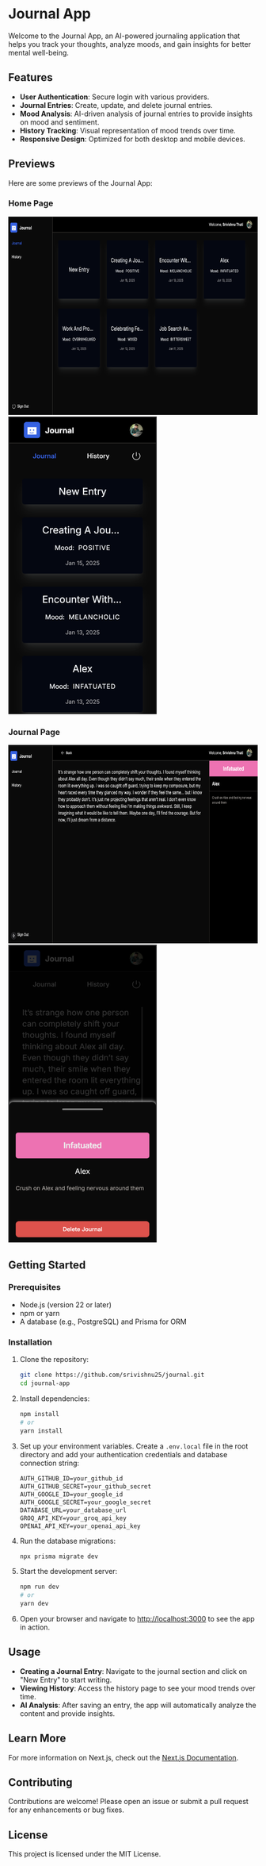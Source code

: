 # Journal App

Welcome to the Journal App, an AI-powered journaling application that helps you track your thoughts, analyze moods, and gain insights for better mental well-being.

## Features

- **User Authentication**: Secure login with various providers.
- **Journal Entries**: Create, update, and delete journal entries.
- **Mood Analysis**: AI-driven analysis of journal entries to provide insights on mood and sentiment.
- **History Tracking**: Visual representation of mood trends over time.
- **Responsive Design**: Optimized for both desktop and mobile devices.

## Previews

Here are some previews of the Journal App:

### Home Page

<img src="public/dashboard-overview.png" alt="Home Page" width="600" height="400" />
<img src="public/dashboard-overview-mobile.png" alt="Home Page Mobile" width="300" height="600" />

### Journal Page

<img src="public/journal-overview.png" alt="Journal Page" width="600" height="400" />
<img src="public/journal-overview-mobile.png" alt="Journal Page Mobile" width="300" height="600" />

## Getting Started

### Prerequisites

- Node.js (version 22 or later)
- npm or yarn
- A database (e.g., PostgreSQL) and Prisma for ORM

### Installation

1. Clone the repository:

   ```bash
   git clone https://github.com/srivishnu25/journal.git
   cd journal-app
   ```

2. Install dependencies:

   ```bash
   npm install
   # or
   yarn install
   ```

3. Set up your environment variables. Create a `.env.local` file in the root directory and add your authentication credentials and database connection string:

   ```env
   AUTH_GITHUB_ID=your_github_id
   AUTH_GITHUB_SECRET=your_github_secret
   AUTH_GOOGLE_ID=your_google_id
   AUTH_GOOGLE_SECRET=your_google_secret
   DATABASE_URL=your_database_url
   GROQ_API_KEY=your_groq_api_key
   OPENAI_API_KEY=your_openai_api_key
   ```

4. Run the database migrations:

   ```bash
   npx prisma migrate dev
   ```

5. Start the development server:

   ```bash
   npm run dev
   # or
   yarn dev
   ```

6. Open your browser and navigate to [http://localhost:3000](http://localhost:3000) to see the app in action.

## Usage

- **Creating a Journal Entry**: Navigate to the journal section and click on "New Entry" to start writing.
- **Viewing History**: Access the history page to see your mood trends over time.
- **AI Analysis**: After saving an entry, the app will automatically analyze the content and provide insights.

## Learn More

For more information on Next.js, check out the [Next.js Documentation](https://nextjs.org/docs).

## Contributing

Contributions are welcome! Please open an issue or submit a pull request for any enhancements or bug fixes.

## License

This project is licensed under the MIT License.

